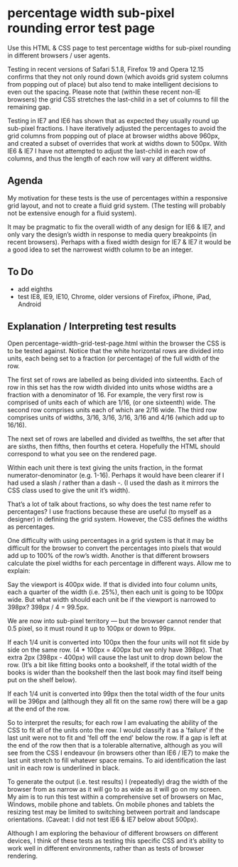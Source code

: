 percentage width sub-pixel rounding error test page
===================================================

Use this HTML & CSS page to test percentage widths for sub-pixel rounding in different browsers / user agents.

Testing in recent versions of Safari 5.1.8, Firefox 19 and Opera 12.15 confirms that they not only round down (which avoids grid system columns from popping out of place) but also tend to make intelligent decisions to even out the spacing.  Please note that (within these recent non-IE browsers) the grid CSS stretches the last-child in a set of columns to fill the remaining gap.

Testing in IE7 and IE6 has shown that as expected they usually round up sub-pixel fractions. I have iteratively adjusted the percentages to avoid the grid columns from popping out of place at browser widths above 960px, and created a subset of overrides that work at widths down to 500px.  With IE6 & IE7 I have not attempted to adjust the last-child in each row of columns, and thus the length of each row will vary at different widths.

## Agenda
My motivation for these tests is the use of percentages within a responsive grid layout, and not to create a fluid grid system. (The testing will probably not be extensive enough for a fluid system).

It may be pragmatic to fix the overall width of any design for IE6 & IE7, and only vary the design’s width in response to media query breakpoints (in recent browsers). Perhaps with a fixed width design for IE7 & IE7 it would be a good idea to set the narrowest width column to be an integer.

## To Do
* add eighths
* test IE8, IE9, IE10, Chrome, older versions of Firefox, iPhone, iPad, Android

## Explanation / Interpreting test results
Open percentage-width-grid-test-page.html within the browser the CSS is to be tested against. Notice that the white horizontal rows are divided into units, each being set to a fraction (or percentage) of the full width of the row.

The first set of rows are labelled as being divided into sixteenths. Each of row in this set has the row width divided into units whose widths are a fraction with a denominator of 16. For example, the very first row is comprised of units each of which are 1/16, (or one sixteenth) wide. The second row comprises units each of which are 2/16 wide. The third row comprises units of widths, 3/16, 3/16, 3/16, 3/16 and 4/16 (which add up to 16/16).

The next set of rows are labelled and divided as twelfths, the set after that are sixths, then fifths, then fourths et cetera. Hopefully the HTML should correspond to what you see on the rendered page.

Within each unit there is text giving the units fraction, in the format numerator-denominator (e.g. 1-16). Perhaps it would have been clearer if I had used a slash / rather than a dash -. (I used the dash as it mirrors the CSS class used to give the unit it’s width).

That’s a lot of talk about fractions, so why does the test name refer to percentages? I use fractions because these are useful (to myself as a designer) in defining the grid system. However, the CSS defines the widths as percentages.

One difficulty with using percentages in a grid system is that it may be difficult for the browser to convert the percentages into pixels that would add up to 100% of the row’s width. Another is that different browsers calculate the pixel widths for each percentage in different ways. Allow me to explain:

Say the viewport is 400px wide. If that is divided into four column units, each a quarter of the width (i.e. 25%), then each unit is going to be 100px wide. But what width should each unit be if the viewport is narrowed to 398px? 398px / 4 = 99.5px.

We are now into sub-pixel territory — but the browser cannot render that 0.5 pixel, so it must round it up to 100px or down to 99px.

If each 1/4 unit is converted into 100px then the four units will not fit side by side on the same row. (4 * 100px = 400px but we only have 398px). That extra 2px (398px - 400px) will cause the last unit to drop down below the row. (It’s a bit like fitting books onto a bookshelf, if the total width of the books is wider than the bookshelf then the last book may find itself being put on the shelf below).

If each 1/4 unit is converted into 99px then the total width of the four units will be 396px and (although they all fit on the same row) there will be a gap at the end of the row.

So to interpret the results; for each row I am evaluating the ability of the CSS to fit all of the units onto the row. I would classify it as a 'failure' if the last unit were not to fit and 'fell off the end' below the row. If a gap is left at the end of the row then that is a tolerable alternative, although as you will see from the CSS I endeavour (in browsers other than IE6 / IE7) to make the last unit stretch to fill whatever space remains.  To aid identification the last unit in each row is underlined in black.

To generate the output (i.e. test results) I (repeatedly) drag the width of the browser from as narrow as it will go to as wide as it will go on my screen. My aim is to run this test within a comprehensive set of browsers on Mac, Windows, mobile phone and tablets. On mobile phones and tablets the resizing test may be limited to switching between portrait and landscape orientations. (Caveat: I did not test IE6 & IE7 below about 500px).

Although I am exploring the behaviour of different browsers on different devices, I think of these tests as testing this specific CSS and it’s ability to work well in different environments, rather than as tests of browser rendering.

				
				
				
